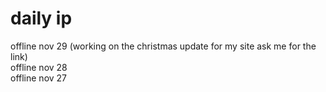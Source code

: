 # daily ip
offline nov 29 (working on the christmas update for my site ask me for the link)<br>
offline nov 28 <br>
offline nov 27
